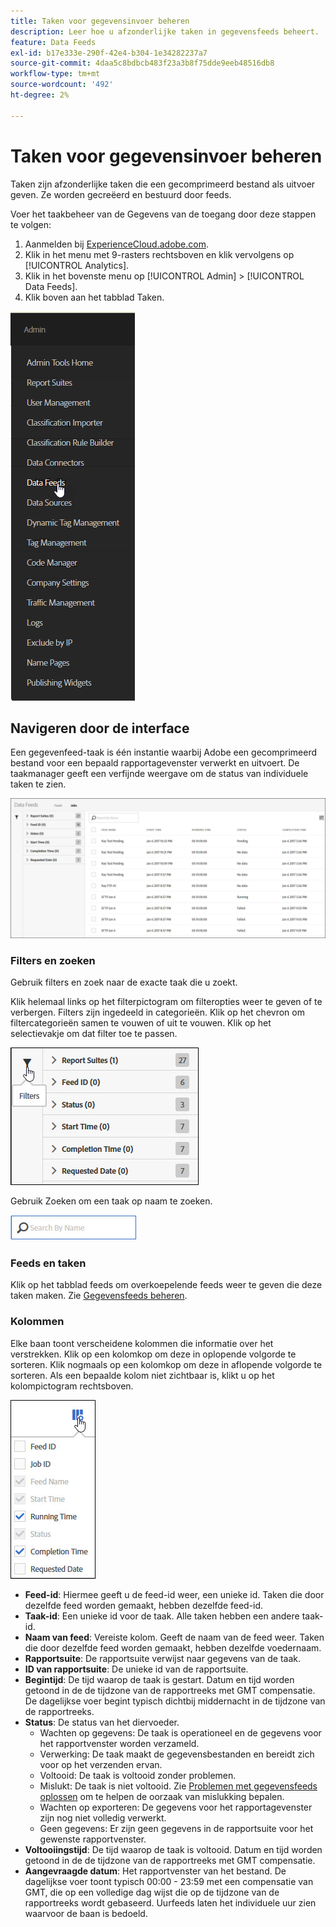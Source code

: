 ```yaml
---
title: Taken voor gegevensinvoer beheren
description: Leer hoe u afzonderlijke taken in gegevensfeeds beheert.
feature: Data Feeds
exl-id: b17e333e-290f-42e4-b304-1e34282237a7
source-git-commit: 4daa5c8bdbcb483f23a3b8f75dde9eeb48516db8
workflow-type: tm+mt
source-wordcount: '492'
ht-degree: 2%

---
```


# Taken voor gegevensinvoer beheren

Taken zijn afzonderlijke taken die een gecomprimeerd bestand als uitvoer geven. Ze worden gecreëerd en bestuurd door feeds.

Voer het taakbeheer van de Gegevens van de toegang door deze stappen te volgen:

1. Aanmelden bij [ExperienceCloud.adobe.com](https://experiencecloud.adobe.com).
2. Klik in het menu met 9-rasters rechtsboven en klik vervolgens op [!UICONTROL Analytics].
3. Klik in het bovenste menu op [!UICONTROL Admin] > [!UICONTROL Data Feeds].
4. Klik boven aan het tabblad Taken.

![Menu Gegevensinvoer](assets/AdminMenu.png)

## Navigeren door de interface

Een gegevenfeed-taak is één instantie waarbij Adobe een gecomprimeerd bestand voor een bepaald rapportagevenster verwerkt en uitvoert. De taakmanager geeft een verfijnde weergave om de status van individuele taken te zien.

![Taken](assets/jobs.jpg)

### Filters en zoeken

Gebruik filters en zoek naar de exacte taak die u zoekt.

Klik helemaal links op het filterpictogram om filteropties weer te geven of te verbergen. Filters zijn ingedeeld in categorieën. Klik op het chevron om filtercategorieën samen te vouwen of uit te vouwen. Klik op het selectievakje om dat filter toe te passen.

![Filter](assets/jobs-filter.jpg)

Gebruik Zoeken om een taak op naam te zoeken.

![Zoeken](assets/search.jpg)

### Feeds en taken

Klik op het tabblad feeds om overkoepelende feeds weer te geven die deze taken maken. Zie [Gegevensfeeds beheren](df-manage-feeds.md).

### Kolommen

Elke baan toont verscheidene kolommen die informatie over het verstrekken. Klik op een kolomkop om deze in oplopende volgorde te sorteren. Klik nogmaals op een kolomkop om deze in aflopende volgorde te sorteren. Als een bepaalde kolom niet zichtbaar is, klikt u op het kolompictogram rechtsboven.

![Kolompictogram](assets/job-cols.jpg)

* **Feed-id**: Hiermee geeft u de feed-id weer, een unieke id. Taken die door dezelfde feed worden gemaakt, hebben dezelfde feed-id.
* **Taak-id**: Een unieke id voor de taak. Alle taken hebben een andere taak-id.
* **Naam van feed**: Vereiste kolom. Geeft de naam van de feed weer. Taken die door dezelfde feed worden gemaakt, hebben dezelfde voedernaam.
* **Rapportsuite**: De rapportsuite verwijst naar gegevens van de taak.
* **ID van rapportsuite**: De unieke id van de rapportsuite.
* **Begintijd**: De tijd waarop de taak is gestart. Datum en tijd worden getoond in de de tijdzone van de rapportreeks met GMT compensatie. De dagelijkse voer begint typisch dichtbij middernacht in de tijdzone van de rapportreeks.
* **Status**: De status van het diervoeder.
   * Wachten op gegevens: De taak is operationeel en de gegevens voor het rapportvenster worden verzameld.
   * Verwerking: De taak maakt de gegevensbestanden en bereidt zich voor op het verzenden ervan.
   * Voltooid: De taak is voltooid zonder problemen.
   * Mislukt: De taak is niet voltooid. Zie [Problemen met gegevensfeeds oplossen](troubleshooting.md) om te helpen de oorzaak van mislukking bepalen.
   * Wachten op exporteren: De gegevens voor het rapportagevenster zijn nog niet volledig verwerkt.
   * Geen gegevens: Er zijn geen gegevens in de rapportsuite voor het gewenste rapportvenster.
* **Voltooiingstijd**: De tijd waarop de taak is voltooid. Datum en tijd worden getoond in de de tijdzone van de rapportreeks met GMT compensatie.
* **Aangevraagde datum**: Het rapportvenster van het bestand. De dagelijkse voer toont typisch 00:00 - 23:59 met een compensatie van GMT, die op een volledige dag wijst die op de tijdzone van de rapportreeks wordt gebaseerd. Uurfeeds laten het individuele uur zien waarvoor de baan is bedoeld.
